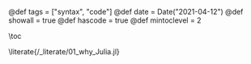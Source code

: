 @def tags = ["syntax", "code"]
@def date = Date("2021-04-12")
@def showall = true
@def hascode = true
@def mintoclevel = 2

\toc

\literate{/_literate/01_why_Julia.jl}
